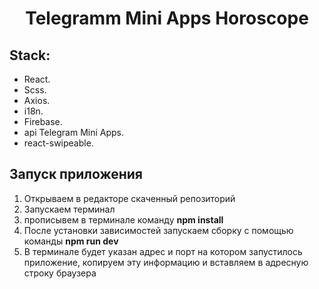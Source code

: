 <h1 align='center'>Telegramm Mini Apps Horoscope</h1>
<h2>Stack:</h2>
<ul>
  <li>
    React.
  </li>
  <li>
    Scss.
  </li>
   <li>
    Axios.
  </li>
     <li>
    i18n.
  </li>
   <li>
    Firebase.
  </li>
  <li>
    api Telegram Mini Apps.
  </li>
  <li>
    react-swipeable.
  </li>
</ul>

<h2>Запуск приложения</h2>
<ol>
  <li>Открываем в редакторе скаченный репозиторий</li>
  <li>Запускаем терминал</li>
  <li>прописывем в терминале команду <b>npm install</b></li>
  <li>После установки зависимостей запускаем сборку с помощью команды <b>npm run dev</b></li> 
  <li>В терминале будет указан адрес и порт на котором запустилось приложение, копируем эту информацию и вставляем в адресную строку браузера</li>
</ol>
